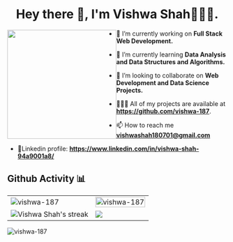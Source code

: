 
<h1 align="center">Hey there 👋, I'm Vishwa Shah👩🏽‍💻.</h1>
<p align = "center">
<img align ="center" height= "250" width = "250" style="float:left;" src= "https://cdn.dribbble.com/users/2238041/screenshots/4763918/working.gif">
</p>


<div float =left>
  
- 🔭 I’m currently working on **Full Stack Web Development.**

- 🌱 I’m currently learning **Data Analysis and Data Structures and Algorithms.**

- 👯 I’m looking to collaborate on **Web Development and Data Science Projects.**

- 👩🏽‍💻 All of my projects are available at **https://github.com/vishwa-187**.

- 📫 How to reach me **vishwashah180701@gmail.com**

- 🎫Linkedin profile: **https://www.linkedin.com/in/vishwa-shah-94a9001a8/**
  </div>

<!--
  <p><a href="https://www.linkedin.com/in/vishwa-shah-94a9001a8/" rel="nofollow"><img src="https://camo.githubusercontent.com/162001cc0747178f47ced6e40de0cd16e375beb9b5fbca4ea3d520ecca78cd85/68747470733a2f2f696d672e69636f6e73382e636f6d2f666c75656e742f34382f3030303030302f6c696e6b6564696e2e706e67" data-canonical-src="https://img.icons8.com/fluent/48/000000/linkedin.png" style="max-width:100%;"></a>
 <a href="https://www.hackerrank.com/vss187001" rel="nofollow"><img src="https://github.com/vishwa-187/vishwa-187/blob/main/hackkerank.png " style="max-width:20%;"></a>
  <a href="https://leetcode.com/vishwa-187/" rel="nofollow"><img src="https://github.com/vishwa-187/vishwa-187/blob/main/leetcode.png" style="max-width:100%;"></a>  
 <a href="https://www.codechef.com/users/vishwa_shah18" rel="nofollow"><img src="https://github.com/vishwa-187/vishwa-187/blob/main/codechef.png" style="max-width:100%;"></a> 
</p> -->

<h2> Github Activity 📊</h2>
<table>
  <tbody><tr>
    <td><img align="center" src="https://github-readme-stats.vercel.app/api?username=vishwa-187&theme=radical&show_icons=true&locale=en" style="max-width: 100%;" alt="vishwa-187" /></td>
    <td><img align="center" width=100% margin-top=10px src="https://github-readme-stats.vercel.app/api/top-langs?username=vishwa-187&show_icons=true&locale=en&theme=radical&layout=compact" alt="vishwa-187" /></td>
   </tr> 
   <tr>
      <td><img title="🔥 Get streak stats for your profile at git.io/streak-stats" alt="Vishwa Shah's streak" src="https://github-readme-streak-stats.herokuapp.com/?user=vishwa-187&theme=dark" data-canonical-src="https://github-readme-streak-stats.herokuapp.com/?user=vishwa-187&amp;theme=black-ice&amp;hide_border=true&amp;stroke=0000&amp;background=060A0CD0" style="max-width: 100%;"></td>
     <td><img src="[![willianrod's wakatime stats](https://github-readme-stats.vercel.app/api/wakatime?username=vishwa-187)](https://github.com/anuraghazra/github-readme-stats)
" />
  </td>
  </tr>
</tbody></table>



<p align="left"> <img src="https://komarev.com/ghpvc/?username=vishwa-187&label=Profile%20views&color=0e75b6&style=flat" alt="vishwa-187" /> </p>
  
